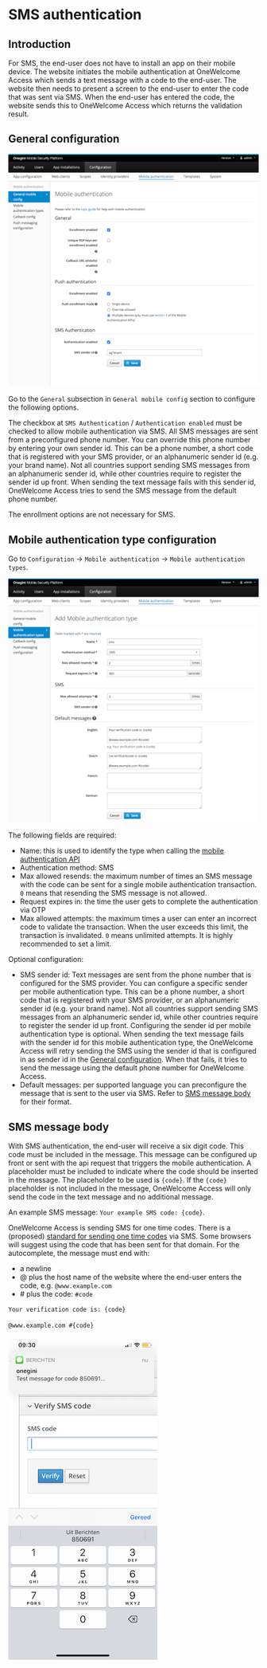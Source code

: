# SMS authentication

## Introduction

For SMS, the end-user does not have to install an app on their mobile device. The website initiates the mobile authentication at OneWelcome Access
which sends a text message with a code to the end-user. The website then needs to present a screen to the end-user to enter the code that was sent via SMS. When
the end-user has entered the code, the website sends this to OneWelcome Access which returns the validation result.

## General configuration

![General mobile config](img/general-mobile-config.png)

Go to the `General` subsection in `General mobile config` section to configure the following options.

The checkbox at `SMS Authentication` / `Authentication enabled` must be checked to allow mobile authentication via SMS. All SMS messages are sent from
a preconfigured phone number. You can override this phone number by entering your own sender id. This can be a phone number, a short code that is
registered with your SMS provider, or an alphanumeric sender id (e.g. your brand name). Not all countries support sending SMS messages from an
alphanumeric sender id, while other countries require to register the sender id up front. When sending the text message fails with this sender id,
OneWelcome Access tries to send the SMS message from the default phone number.

The enrollment options are not necessary for SMS.

## Mobile authentication type configuration

Go to `Configuration` &rightarrow; `Mobile authentication` &rightarrow; `Mobile authentication types`.

![SMS type configuration](img/configure-sms.png)

The following fields are required:

* Name: this is used to identify the type when calling the [mobile authentication API](../../../api-reference/mobile-authentication/index.md)
* Authentication method: SMS
* Max allowed resends: the maximum number of times an SMS message with the code can be sent for a single mobile authentication transaction. `0` means that 
resending the SMS message is not allowed.
* Request expires in: the time the user gets to complete the authentication via OTP
* Max allowed attempts: the maximum times a user can enter an incorrect code to validate the transaction. When the user exceeds this limit, the transaction is 
invalidated. `0` means unlimited attempts. It is highly recommended to set a limit.

Optional configuration:

* SMS sender id: Text messages are sent from the phone number that is configured for the SMS provider. You can configure a specific sender per mobile 
authentication type. This can be a phone number, a short code that is registered with your SMS provider, or an alphanumeric sender id (e.g. your brand name). 
Not all countries support sending SMS messages from an alphanumeric sender id, while other countries require to register the sender id up front. Configuring the
sender id per mobile authentication type is optional. When sending the text message fails with the sender id for this mobile authentication type, the 
OneWelcome Access will retry sending the SMS using the sender id that is configured in as sender id in the [General configuration](#general-configuration). 
When that fails, it tries to send the message using the default phone number for OneWelcome Access.
* Default messages: per supported language you can preconfigure the message that is sent to the user via SMS. Refer to [SMS message body](#sms-message-body) for
their format.

## SMS message body
With SMS authentication, the end-user will receive a six digit code. This code must be included in the message. This message can be configured up front or sent
with the api request that triggers the mobile authentication. A placeholder must be included to indicate where the code should be inserted in the message.
The placeholder to be used is `{code}`. If the `{code}` placeholder is not included in the message, OneWelcome Access will only send the code in the text
message and no additional message. 

An example SMS message: `Your example SMS code: {code}`.

OneWelcome Access is sending SMS for one time codes. There is a (proposed) [standard for sending one time codes](https://github.com/WICG/sms-one-time-codes)
via SMS. Some browsers will suggest using the code that has been sent for that domain. For the autocomplete, the message must end with:

* a newline
* @ plus the host name of the website where the end-user enters the code, e.g. `@www.example.com`
* \# plus the code: `#code` 

```
Your verification code is: {code}

@www.example.com #{code}
```

![Autocomplete for SMS codes](img/sms-code-autocomplete.png)
